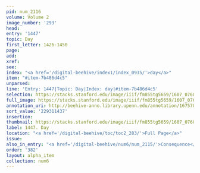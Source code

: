 ```yaml
---
pid: num_2116
volume: Volume 2
image_number: '293'
head:
entry: '1447'
topic: Day
first_letter: 1426-1450
page:
add:
xref:
see:
index: "<a href='/digital-beehive/index1/index_0935/'>day</a>"
item: "#item-7b486d4c5"
unparsed:
line: 'Entry: 1447|Topic: Day|Index: day|#item-7b486d4c5'
selection: https://stacks.stanford.edu/image/iiif/fm855tg5659/1607_0760/352,1437,2898,301/full/0/default.jpg
full_image: https://stacks.stanford.edu/image/iiif/fm855tg5659/1607_0760/full/full/0/default.jpg
annotation_uri: http://beehive-anno.library.upenn.edu/annotation/1675785379577
sort_value: '229311437'
insertion:
thumbnail: https://stacks.stanford.edu/image/iiif/fm855tg5659/1607_0760/352,1437,600,180/250,/0/default.jpg
label: 1447. Day
location: "<a href='/digital-beehive/toc/toc2_283/'>Full Page</a>"
issue:
also_in_entry: "<a href='/digital-beehive/num6/num_2115/'>Consequence</a>"
order: '382'
layout: alpha_item
collection: num6
---
```

